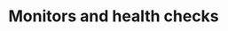 ---
title: Monitors and health checks
pcx_content_type: learning-unit
weight: 4
layout: learning-unit
---